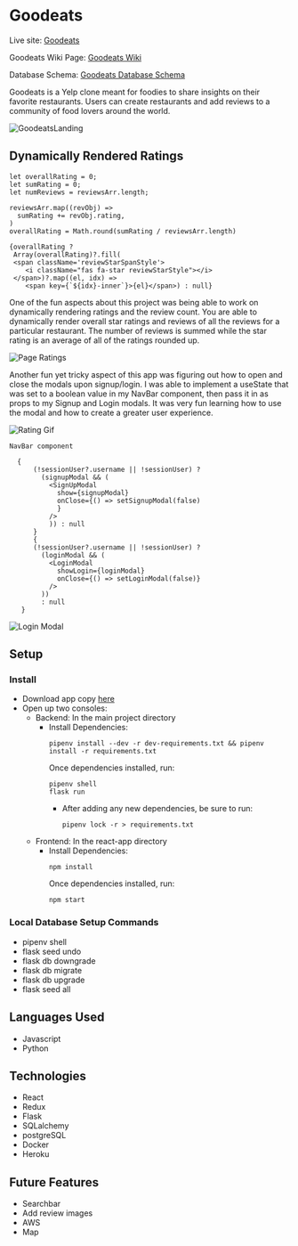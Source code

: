 # Goodeats

Live site: [Goodeats](https://goodeatsapp.herokuapp.com/)

Goodeats Wiki Page: [Goodeats Wiki](https://github.com/Chocoloco123/goodeats/wiki)

Database Schema: [Goodeats Database Schema](https://github.com/Chocoloco123/goodeats/wiki/Database-Schema)

Goodeats is a Yelp clone meant for foodies to share insights on their favorite restaurants. Users can create restaurants and add reviews to a community of food lovers around the world.

![GoodeatsLanding](https://res.cloudinary.com/dsz4sha80/image/upload/v1640796851/Screen_Shot_2021-12-29_at_8.48.20_AM_hqysif.png)

## Dynamically Rendered Ratings
  ```
  let overallRating = 0;
  let sumRating = 0;
  let numReviews = reviewsArr.length;

  reviewsArr.map((revObj) =>
    sumRating += revObj.rating,
  )
  overallRating = Math.round(sumRating / reviewsArr.length)
 ```
 ```
 {overallRating ?
  Array(overallRating)?.fill(
  <span className='reviewStarSpanStyle'>
     <i className="fas fa-star reviewStarStyle"></i>
  </span>)?.map((el, idx) => 
     <span key={`${idx}-inner`}>{el}</span>) : null}
 ```
One of the fun aspects about this project was being able to work on dynamically rendering ratings and the review count. You are able to dynamically render overall star ratings and reviews of all the reviews for a particular restaurant. The number of reviews is summed while the star rating is an average of all of the ratings rounded up.

![Page Ratings](https://res.cloudinary.com/dsz4sha80/image/upload/v1640796856/Screen_Shot_2021-12-29_at_8.48.53_AM_bjllaa.png)

Another fun yet tricky aspect of this app was figuring out how to open and close the modals upon signup/login. I was able to implement a useState that was set to a boolean value in my NavBar component, then pass it in as props to my Signup and Login modals. It was very fun learning how to use the modal and how to create a greater user experience. 

![Rating Gif](https://res.cloudinary.com/dsz4sha80/image/upload/v1641344057/Goodeats_Rating_Clip_Lg_yab1hv.gif)

```
NavBar component

  { 
      (!sessionUser?.username || !sessionUser) ?
        (signupModal && (
          <SignUpModal
            show={signupModal} 
            onClose={() => setSignupModal(false)
            }
          />
          )) : null
      }
      { 
      (!sessionUser?.username || !sessionUser) ?
        (loginModal && (
          <LoginModal
            showLogin={loginModal} 
            onClose={() => setLoginModal(false)} 
          />
        ))
        : null
   }
```
![Login Modal](https://res.cloudinary.com/dsz4sha80/image/upload/v1640806789/Screen_Shot_2021-12-29_at_11.39.42_AM_k8c0id.png)

## Setup
### Install
  * Download app copy [here](https://github.com/Chocoloco123/goodeats)
  * Open up two consoles:
      * Backend: In the main project directory
        * Install Dependencies: 
          ```
          pipenv install --dev -r dev-requirements.txt && pipenv install -r requirements.txt
          ```
          Once dependencies installed, run:
            ```
            pipenv shell
            flask run
            ```
          * After adding any new dependencies, be sure to run:
            ```
            pipenv lock -r > requirements.txt
            ```
      * Frontend: In the react-app directory
        * Install Dependencies:  
          ```
          npm install
          ```
          Once dependencies installed, run: 
            ```
            npm start
            ```
### Local Database Setup Commands
* pipenv shell
* flask seed undo
* flask db downgrade
* flask db migrate
* flask db upgrade
* flask seed all

## Languages Used
* Javascript
* Python

## Technologies
* React
* Redux
* Flask
* SQLalchemy
* postgreSQL
* Docker
* Heroku

## Future Features
* Searchbar
* Add review images
* AWS
* Map
